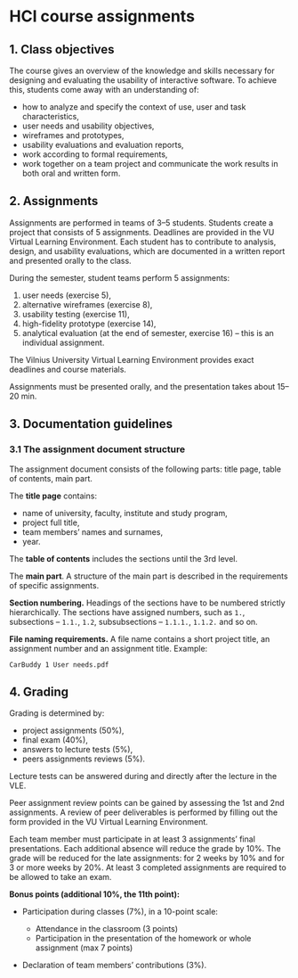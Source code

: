 # HCI course assignments

## 1. Class objectives

The course gives an overview of the knowledge and skills necessary for designing and evaluating the usability of interactive software. To achieve this, students come away with an understanding of:

* how to analyze and specify the context of use, user and task characteristics,
* user needs and usability objectives,
* wireframes and prototypes,
* usability evaluations and evaluation reports,
* work according to formal requirements,
* work together on a team project and communicate the work results in both oral and written form.

## 2. Assignments

Assignments are performed in teams of 3–5 students. Students create a project that consists of 5 assignments. Deadlines are provided in the VU Virtual Learning Environment. Each student has to contribute to analysis, design, and usability evaluations, which are documented in a written report and presented orally to the class.

During the semester, student teams perform 5 assignments:

1. user needs (exercise 5),
2. alternative wireframes (exercise 8),
3. usability testing (exercise 11),
4. high-fidelity prototype (exercise 14),
5. analytical evaluation (at the end of semester, exercise 16) – this is an individual assignment.

The Vilnius University Virtual Learning Environment provides exact deadlines and course materials.

Assignments must be presented orally, and the presentation takes about 15–20 min.

## 3. Documentation guidelines

### 3.1 The assignment document structure

The assignment document consists of the following parts: title page, table of contents, main part.

The **title page** contains:

* name of university, faculty, institute and study program,
* project full title,
* team members’ names and surnames,
* year.

The **table of contents** includes the sections until the 3rd level.

The **main part**. A structure of the main part is described in the requirements of specific assignments.

**Section numbering.** Headings of the sections have to be numbered strictly hierarchically. The sections have assigned numbers, such as `1.`, subsections – `1.1.`, `1.2`, subsubsections – `1.1.1.`, `1.1.2.` and so on.

**File naming requirements.** A file name contains a short project title, an assignment number and an assignment title. Example:

```
CarBuddy 1 User needs.pdf
```

## 4. Grading

Grading is determined by:

* project assignments (50%),
* final exam (40%),
* answers to lecture tests (5%),
* peers assignments reviews (5%).

Lecture tests can be answered during and directly after the lecture in the VLE.

Peer assignment review points can be gained by assessing the 1st and 2nd assignments. A review of peer deliverables is performed by filling out the form provided in the VU Virtual Learning Environment.

Each team member must participate in at least 3 assignments’ final presentations. Each additional absence will reduce the grade by 10%. The grade will be reduced for the late assignments: for 2 weeks by 10% and for 3 or more weeks by 20%. At least 3 completed assignments are required to be allowed to take an exam.

**Bonus points (additional 10%, the 11th point):**

* Participation during classes (7%), in a 10-point scale:

  * Attendance in the classroom (3 points)
  * Participation in the presentation of the homework or whole assignment (max 7 points)
* Declaration of team members’ contributions (3%).

